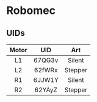 # Robomec



## UIDs


| Motor              |UID                  | Art                 |
|:------------------:|:-------------------:|:-------------------:|
| L1                 | 67QG3v              | Silent              |
| L2                 | 62fWRx              | Stepper             |
| R1                 | 6JJW1Y              | Silent              |
| R2                 | 62YAyZ              | Stepper             |
